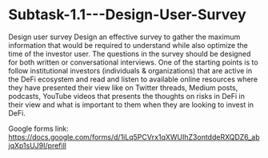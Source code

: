 # Subtask-1.1---Design-User-Survey
Design user survey Design an effective survey to gather the maximum information that would be required to understand while also optimize the time of the investor user. The questions in the survey should be designed for both written or conversational interviews.  One of the starting points is to follow institutional investors (individuals &amp; organizations) that are active in the DeFi ecosystem and read and listen to available online resources where they have presented their view like on Twitter threads, Medium posts, podcasts, YouTube videos that presents the thoughts on risks in DeFi in their view and what is important to them when they are looking to invest in DeFi.



Google forms link: https://docs.google.com/forms/d/1iLq5PCVrx1qXWUIhZ3ontddeRXQDZ6_abjqXp1sUJ9I/prefill
